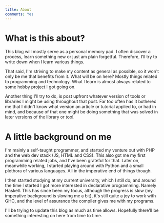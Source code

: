 ```yaml
---
title: About
comments: Yes
---
```


# What is this about?
This blog will mostly serve as a personal memory pad. I often discover a process, learn something new or just am plain forgetful. Therefore, I'll try to write down when I learn various things.

That said, I'm striving to make my content as general as possible, so it won't only be me that benefits from it. What will be on here? Mostly things related to programming and technology. What I learn is almost always related to some hobby project I got going on.

Another thing I'll try to do, is post upfront whatever version of tools or libraries I might be using throughout that post. Far too often has it bothered me that I didn't know what version an article or tutorial applied to, or had in mind, and because of that one might be doing something that was solved in later versions of the library or tool.


# A little background on me
I'm mainly a self-taught programmer, and started my venture out with PHP and the web dev stack (JS, HTML and CSS). This also got me my first programming related jobs, and I've been grateful for that. Later on, meanwhile working, I started playing around with Python and a small plethora of various languages. All in the imperative end of things though.

I then started studying at my current university, which I still do, and around the time I started I got more interested in declarative programming. Namely Haskell. This has since been my focus, although the progress is slow (my imperative background is slowing me a bit), it's still quite a joy to work with GHC, and the level of assurance the compiler gives me with my programs.

I'll be trying to update this blog as much as time allows. Hopefully there'll be something interesting on here from time to time.
